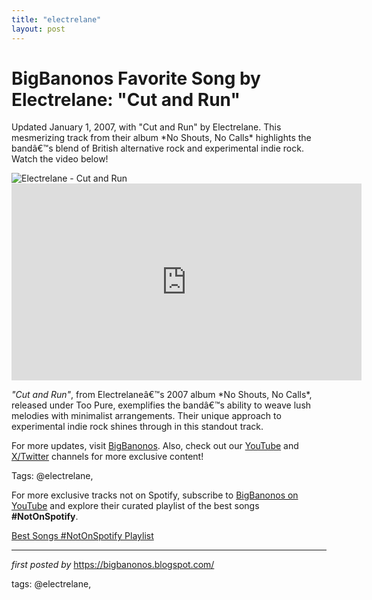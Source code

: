 ```yaml
---
title: "electrelane"
layout: post
---
```

<!-- Title of the Post -->
<h1 >BigBanonos Favorite Song by Electrelane: "Cut and Run"</h1> <!-- Introductory Text -->
<p >Updated January 1, 2007, with "Cut and Run" by Electrelane. This mesmerizing track from their album *No Shouts, No Calls* highlights the bandâ€™s blend of British alternative rock and experimental indie rock. Watch the video below!</p> <!-- Featured Image -->
<div > <img src="https://i.scdn.co/image/ab67616d0000b27300e4decab546af050b8ded05" alt="Electrelane - Cut and Run" />
</div> <!-- YouTube Video Embed -->
<div > <iframe width="560" height="315" src="https://www.youtube.com/embed/ChZB-Vlf1dY" frameborder="0" allowfullscreen></iframe>
</div> <!-- Song Information -->
<div > <p><em>"Cut and Run"</em>, from Electrelaneâ€™s 2007 album *No Shouts, No Calls*, released under Too Pure, exemplifies the bandâ€™s ability to weave lush melodies with minimalist arrangements. Their unique approach to experimental indie rock shines through in this standout track.</p>
</div> <!-- Footer Links -->
<div > <p>For more updates, visit <a href="https://bigbanonos.blogspot.com/" target="_blank">BigBanonos</a>. Also, check out our <a href="https://www.youtube.com/@BigBanonos" target="_blank">YouTube</a> and <a href="https://x.com/bigbanonos" target="_blank">X/Twitter</a> channels for more exclusive content!</p>
</div> <!-- Tags -->
<p >Tags: @electrelane,</p>


<!--Subscribe and Playlist Links-->
<div>
    <p>For more exclusive tracks not on Spotify, subscribe to <a href="https://www.youtube.com/@BigBanonos" target="_blank">BigBanonos on YouTube</a> and explore their curated playlist of the best songs <strong>#NotOnSpotify</strong>.</p>
    <p><a href="https://www.youtube.com/playlist?list=PLtuNtuTatqI0kFahUCbtbfenC_ET5O_tr" target="_blank">Best Songs #NotOnSpotify Playlist<br /></a></p></div>

<hr />

<p><em>first posted by</em> <a href="https://bigbanonos.blogspot.com/" rel="noopener" target="_new">https://bigbanonos.blogspot.com/</a></p>

<p>tags: @electrelane,</p>

